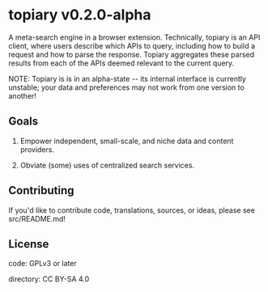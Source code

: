 topiary v0.2.0-alpha
====================
A meta-search engine in a browser extension. Technically, topiary is an API client, where users describe 
which APIs to query, including how to build a request and how to parse the response. Topiary aggregates 
these parsed results from each of the APIs deemed relevant to the current query.

NOTE: Topiary is is in an alpha-state -- its internal interface is currently unstable; your data and 
preferences may not work from one version to another!


Goals
-----
1. Empower independent, small-scale, and niche data and content providers.

2. Obviate (some) uses of centralized search services.


Contributing
------------
If you'd like to contribute code, translations, sources, or ideas, please see src/README.md!


License
-------
code: GPLv3 or later

directory: CC BY-SA 4.0
